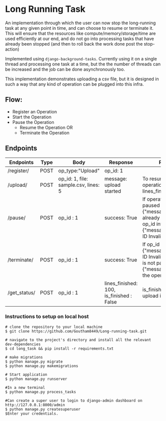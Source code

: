 # Long Running Task

An implementation through which the user can now stop the long-running task at any given point in time, and can choose to resume or terminate it. This will ensure that the resources like compute/memory/storage/time are used efficiently at our end, and do not go into processing tasks that have already been stopped (and then to roll back the work done post the stop-action)

Implemented using `django-background-tasks`. Currently using it on a single thread and processing one task at a time, but the the number of threads can be increased and the job can be done asynchronously too.

This implementation demonstrates uploading a csv file, but it is designed in such a way that any kind of operation can be plugged into this infra.

## Flow:

- Register an Operation
- Start the Operation
- Pause the Operation
    - Resume the Operation OR
    - Terminate the Operation

## Endpoints

| Endpoints    	| Type 	| Body                                 	| Response                                 	| Remarks                                                                                                                 	|
|--------------	|------	|--------------------------------------	|------------------------------------------	|-------------------------------------------------------------------------------------------------------------------------	|
| /register/   	| POST 	| op_type:"Upload"                     	| op_id: 1                                 	|                                                                                                                         	|
| /upload/     	| POST 	| op_id: 1, file: sample.csv, lines: 5 	| message: upload started                  	| To resume an operation send current lines_finished                                                                      	|
| /pause/      	| POST 	| op_id : 1                            	| success: True                            	| If operation already paused - {"message":"Upload already paused"} If op_id invalid - {"message":"Operation ID Invalid"} 	|
| /terminate/  	| POST 	| op_id : 1                            	| success: True                            	| If op_id is invalid : {"message":"Operation ID Invalid"} If operation is not paused : {"message":"Pause the operation"} 	|
| /get_status/ 	| POST 	| op_id : 1                            	| lines_finished: 100, is_finished : False 	| is_finished : True if the upload is completed                                                                           	|
### Instructions to setup on local host

```
# clone the repository to your local machine
$ git clone https://github.com/Goutham8449/Long-running-task.git

# navigate to the project's directory and install all the relevant dev-dependencies
$ cd long_task && pip install -r requirements.txt

# make migrations
$ python manage.py migrate
$ python manage.py makemigrations

# Start application
$ python manage.py runserver

#In a new terminal
$ python manage.py process_tasks

#Can create a super user to login to django-admin dashboard on http://127.0.0.1:8000/admin
$ python manage.py createsuperuser
$Enter your credentials.
```
